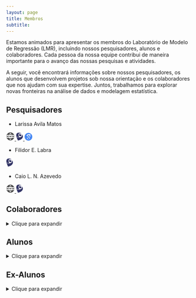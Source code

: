 ```yaml
---
layout: page
title: Membros
subtitle:
---
```


Estamos animados para apresentar os membros do Laboratório de Modelo de Regressão (LMR), incluindo nossos pesquisadores, alunos e colaboradores. Cada pessoa da nossa equipe contribui de maneira importante para o avanço das nossas pesquisas e atividades.

A seguir, você encontrará informações sobre nossos pesquisadores, os alunos que desenvolvem projetos sob nossa orientação e os colaboradores que nos ajudam com sua expertise. Juntos, trabalhamos para explorar novas fronteiras na análise de dados e modelagem estatística.


## Pesquisadores

- Larissa Avila Matos &nbsp;
<a href="https://larissamatos.github.io/">
  <img src="/assets/img/website.png" alt="" width="23"/>
</a>
<a href="http://lattes.cnpq.br/6330766834005870">
  <img src="/assets/img/lattes.png" alt="" width="19"/>
</a>
<a href="https://scholar.google.com.br/citations?hl=en&user=lSCYxF0AAAAJ">
  <img src="/assets/img/gscholar1.png" alt="" width="21"/>
</a>


- Filidor E. Labra &nbsp;
<a href="http://lattes.cnpq.br/2684306148446558">
  <img src="/assets/img/lattes.png" alt="" width="19"/>
</a>

- Caio L. N. Azevedo &nbsp;
<a href="https://www.ime.unicamp.br/~cnaber/">
  <img src="/assets/img/website.png" alt="" width="23"/>
</a>
<a href="http://lattes.cnpq.br/0856524274837137">
  <img src="/assets/img/lattes.png" alt="" width="19"/>
</a>


## Colaboradores
<details>
  <summary>Clique para expandir</summary>
  <ul>
    <li> Internacionais</li>  
    <ul>
      <li> Prof. Christian Eduardo Galarza Morales, ESPOL Polytechnic University - Escuela Superior Politécnica del Litoral, ESPOL - Facultad de Ciencias Naturales y Matemáticas, FCNM </li>
      <li> Prof. Dipak K. Dey, Department of Statistics, University of Connecticut - UCONN, USA </li>
      <li> Profa. Fernanda Lang Schumacher, College of Public Health - Division of Biostatistics, The Ohio State University, Columbus, Ohio/EUA </li>
      <li> Prof. Manuel Galea,  Departamento de Estadística, Pontificia Universidad Católica de Chile, Santiago, Chile</li>
      <li> Prof. Mauricio Castro Cepero, Departamento de Estadística, Pontificia Universidad Católica de Chile, Santiago, Chile </li>
      <li> Prof. Narayanaswamy Balakrishnan, Department of Mathematics and Statistics, McMaster University, Canada. </li>
      <li> Prof. Ming-Hui Chen, Department of Statistics, University of Connecticut - UCONN, USA </li>  
      <li> Prof. Víctor Hugo Lachos Dávila, Department of Statistics, University of Connecticut - UCONN, USA </li>  
    </ul>
    <li> Nacionais</li>  
    <ul>    
      <li> Profa. Camila Borelli Zeller, Departamento de Estatística, Universidade Federal de Juiz de Fora - UFJF </li>
      <li> Prof. Celso Rômulo Barbosa Cabral, Departamento de Estatística, Universidade Federal do Amazonas - UFAM </li>
      <li> Prof. Jorge Luis G. Bazán, Departamento de Matemática Aplicada e Estatística, Universidade de São Paulo - ICMC/USP </li>
      <li> Prof. Juvêncio S. Nobre, Departamento de Estatística e Matemática Aplicada, Universidade Federal do Ceara - UFC </li>
      <li> Prof. Marcos Oliveira Prates, Departamento de Estatística, Universidade Federal de Minas Gerais - UFMG </li>
    </ul>
  </ul>
</details>

## Alunos
<details>
  <summary>Clique para expandir</summary>
  <ul>
    <li> Amanda Merian Freitas Mendes <a href="http://lattes.cnpq.br/2684306148446558">
      <img src="/assets/img/lattes.png" alt="" width="19"/>
    </a> </li>
    <li> Áurea Fonseca Lopes Galindo <a href="http://lattes.cnpq.br/2684306148446558">
      <img src="/assets/img/lattes.png" alt="" width="19"/>
    </a> </li>
    <li> Carina Brunehilde Pinto da Silva <a href="http://lattes.cnpq.br/2684306148446558">
      <img src="/assets/img/lattes.png" alt="" width="19"/>
    </a> </li>
    <li> João Victor Bastos de Freitas <a href="http://lattes.cnpq.br/2684306148446558">
      <img src="/assets/img/lattes.png" alt="" width="19"/>
    </a> </li>
    <li> Katherine Andreina Loor Valeriano <a href="http://lattes.cnpq.br/2684306148446558">
      <img src="/assets/img/lattes.png" alt="" width="19"/>
    </a> </li>
    <li> Keyliane Travassos de Castro <a href="http://lattes.cnpq.br/2684306148446558">
      <img src="/assets/img/lattes.png" alt="" width="19"/>
    </a> </li>
    <li> Francisco Hildemar Calixto de Alencar <a href="http://lattes.cnpq.br/2684306148446558">
      <img src="/assets/img/lattes.png" alt="" width="19"/>
    </a> </li>
    <li> Matheus Oliveira de Castro <a href="http://lattes.cnpq.br/2684306148446558">
      <img src="/assets/img/lattes.png" alt="" width="19"/>
    </a> </li>
    <li> Robinson Ortega Meza <a href="http://lattes.cnpq.br/2684306148446558">
      <img src="/assets/img/lattes.png" alt="" width="19"/>
    </a> </li>
  </ul>
</details>

## Ex-Alunos
<details>
  <summary>Clique para expandir</summary>
  <ul>
    <li> Andreson Almeida Azevedo </li>  
    <li> Christian Eduardo Galarza Morales</li>
    <li> David Esteban Sanchez Vega</li>
    <li> Jose Alejandro Ordoñez</li>
    <li> Letícia Bettine Infante</li>
    <li> Marcela Nuñez Lemus</li>
    <li> Thalita do Bem Mattos</li>
    <li> Vitor Macedo Rocha</li>
  </ul>
</details>
